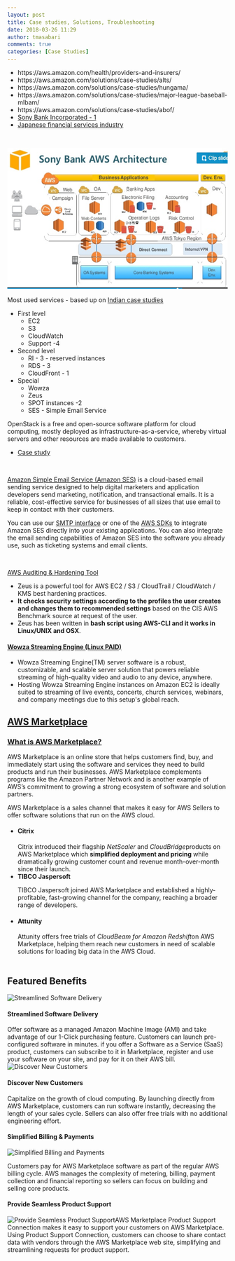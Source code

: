 ```yaml
---
layout: post
title: Case studies, Solutions, Troubleshooting
date: 2018-03-26 11:29
author: tmasabari
comments: true
categories: [Case Studies]
---
```

<ul>
 	<li>https://aws.amazon.com/health/providers-and-insurers/</li>
 	<li>https://aws.amazon.com/solutions/case-studies/alts/</li>
 	<li>https://aws.amazon.com/solutions/case-studies/hungama/</li>
 	<li>https://aws.amazon.com/solutions/case-studies/major-league-baseball-mlbam/</li>
 	<li>https://aws.amazon.com/solutions/case-studies/abof/</li>
 	<li><a href="https://www.primagest.co.jp/english/solution/example/case_10/index.html">Sony Bank Incorporated - 1</a></li>
 	<li><a href="https://www.slideshare.net/awskorea/japanese-financial-services-industry">Japanese financial services industry</a></li>
</ul>
&nbsp;
<p id="cWMkpCl"><img class="wp-image-1347 aligncenter" src="/wp-content/uploads/2018/03/img_5ab8db4337c3b.png" alt="" width="533" height="321" /></p>
Most used services - based up on <a href="https://www.slideshare.net/AmazonWebServices/indian-case-studies-how-aws-customers-have-successfully-built-and-migrated-a-variety-of-applications-to-the-aws-cloud">Indian case studies</a>
<ul>
 	<li>First level
<ul>
 	<li>EC2</li>
 	<li>S3</li>
 	<li>CloudWatch</li>
 	<li>Support -4</li>
</ul>
</li>
 	<li>Second level
<ul>
 	<li>RI - 3 - reserved instances</li>
 	<li>RDS - 3</li>
 	<li>CloudFront - 1</li>
</ul>
</li>
 	<li>Special
<ul>
 	<li>Wowza</li>
 	<li>Zeus</li>
 	<li>SPOT instances -2</li>
 	<li>SES - Simple Email Service</li>
</ul>
</li>
</ul>
OpenStack is a free and open-source software platform for cloud computing, mostly deployed as infrastructure-as-a-service, whereby virtual servers and other resources are made available to customers.
<ul>
 	<li><a href="http://natishalom.typepad.com/nati_shaloms_blog/2013/09/four-case-studies-for-moving-mission-critical-apps-to-openstack.html">Case study</a></li>
</ul>
&nbsp;

<a href="https://aws.amazon.com/ses/">Amazon Simple Email Service (Amazon SES)</a> is a cloud-based email sending service designed to help digital marketers and application developers send marketing, notification, and transactional emails. It is a reliable, cost-effective service for businesses of all sizes that use email to keep in contact with their customers.

You can use our <a href="https://aws.amazon.com/ses/what-is-smtp/">SMTP interface</a> or one of the <a href="https://aws.amazon.com/tools/#sdk">AWS SDKs</a> to integrate Amazon SES directly into your existing applications. You can also integrate the email sending capabilities of Amazon SES into the software you already use, such as ticketing systems and email clients.
<div class="row">
<div class="col-md-3">

&nbsp;

</div>
</div>
<a href="https://github.com/DenizParlak/Zeus">AWS Auditing &amp; Hardening Tool</a>
<ul>
 	<li>Zeus is a powerful tool for AWS EC2 / S3 / CloudTrail / CloudWatch / KMS best hardening practices.</li>
 	<li><strong>It checks security settings according to the profiles the user creates and changes them to recommended settings</strong> based on the CIS AWS Benchmark source at request of the user.</li>
 	<li>Zeus has been written in <strong>bash script using AWS-CLI and it works in Linux/UNIX and OSX</strong>.</li>
</ul>
<h4 class="productTitle"><a href="https://aws.amazon.com/marketplace/pp/B012BW3WB8">Wowza Streaming Engine (Linux PAID)</a></h4>
<ul>
 	<li>Wowza Streaming Engine(TM) server software is a robust, customizable, and scalable server solution that powers reliable streaming of high-quality video and audio to any device, anywhere.</li>
 	<li>Hosting Wowza Streaming Engine instances on Amazon EC2 is ideally suited to streaming of live events, concerts, church services, webinars, and company meetings due to this setup's global reach.</li>
</ul>
<h2><a href="https://aws.amazon.com/marketplace/management/tour/">AWS Marketplace</a></h2>
<h3 class="title"><a href="https://aws.amazon.com/marketplace/help?ref_=header_modules_help">What is AWS Marketplace?</a></h3>
AWS Marketplace is an online store that helps customers find, buy, and immediately start using the software and services they need to build products and run their businesses. AWS Marketplace complements programs like the Amazon Partner Network and is another example of AWS’s commitment to growing a strong ecosystem of software and solution partners.

AWS Marketplace is a sales channel that makes it easy for AWS Sellers to offer software solutions that run on the AWS cloud.
<ul class="thumbnails list-unstyled">
 	<li class="col-md-4">
<div class="caption">
<h4>Citrix</h4>
Citrix introduced their flagship <em>NetScaler</em> and <em>CloudBridge</em>products on AWS Marketplace which <strong>simplified deployment and pricing</strong> while dramatically growing customer count and revenue month-over-month since their launch.

</div></li>
 	<li class="col-md-4"><strong>TIBCO Jaspersoft</strong>
<div class="caption">

TIBCO Jaspersoft joined AWS Marketplace and established a highly-profitable, fast-growing channel for the company, reaching a broader range of developers.

</div></li>
 	<li class="col-md-4">
<div class="caption">
<h4>Attunity</h4>
Attunity offers free trials of <em>CloudBeam for Amazon Redshift</em>on AWS Marketplace, helping them reach new customers in need of scalable solutions for loading big data in the AWS Cloud.

</div>
&nbsp;</li>
</ul>
<h2>Featured Benefits</h2>
<div class="row">
<div class="col-md-3">
<div class="text-center"><img class="alignright" src="https://images-na.ssl-images-amazon.com/images/G/01/AWSMPManagementPortal/resources/img/benefit_delivery_yellow._V526099767_.png" alt="Streamlined Software Delivery" width="150" height="117" /></div>
<h4>Streamlined Software Delivery</h4>
Offer software as a managed Amazon Machine Image (AMI) and take advantage of our 1-Click purchasing feature. Customers can launch pre-configured software in minutes. if you offer a Software as a Service (SaaS) product, customers can subscribe to it in Marketplace, register and use your software on your site, and pay for it on their AWS bill.

</div>
<div class="col-md-3">
<div class="text-center"><img class="alignright" src="https://images-na.ssl-images-amazon.com/images/G/01/AWSMPManagementPortal/resources/img/benefit_customers._V329352635_.png" alt="Discover New Customers" width="150" height="117" /></div>
<h4>Discover New Customers</h4>
Capitalize on the growth of cloud computing. By launching directly from AWS Marketplace, customers can run software instantly, decreasing the length of your sales cycle. Sellers can also offer free trials with no additional engineering effort.

</div>
<div class="col-md-3">
<h4>Simplified Billing &amp; Payments</h4>
</div>
<img class="alignright" src="https://images-na.ssl-images-amazon.com/images/G/01/AWSMPManagementPortal/resources/img/benefit_cost-billing._V329352635_.png" alt="Simplified Billing and Payments" width="150" height="117" />

Customers pay for AWS Marketplace software as part of the regular AWS billing cycle. AWS manages the complexity of metering, billing, payment collection and financial reporting so sellers can focus on building and selling core products.
<div class="col-md-3">
<h4>Provide Seamless Product Support</h4>
<img class="alignright" src="https://images-na.ssl-images-amazon.com/images/G/01/AWSMPManagementPortal/resources/img/benefit_SecurityGuidance_support._V526099739_.png" alt="Provide Seamless Product Support" width="150" height="117" />AWS Marketplace Product Support Connection makes it easy to support your customers on AWS Marketplace. Using Product Support Connection, customers can choose to share contact data with vendors through the AWS Marketplace web site, simplifying and streamlining requests for product support.

</div>
</div>
